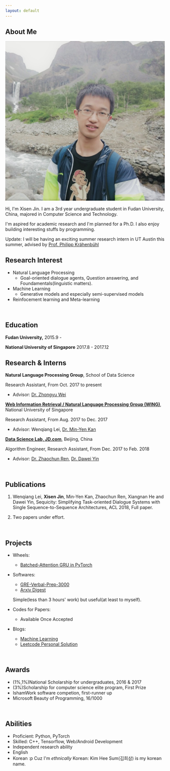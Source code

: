 ```yaml
---
layout: default
---
```


## About Me

<img class="profile-picture" src="self.jpg">

Hi, I'm Xisen Jin. I am a 3rd year undergraduate student in Fudan University, China, majored in Computer Science and Technology.

I'm aspired for academic research and I'm planned for a Ph.D. I also enjoy building interesting stuffs by programming.

Update: I will be having an exciting summer research intern in UT Austin this summer, advised by [Prof. Philipp Krähenbühl](http://www.philkr.net/)
<br>

## Research Interest

- Natural Language Processing
    - Goal-oriented dialogue agents, Question answering, and Foundamentals(linguistic matters).
- Machine Learning
    - Generative models and especially semi-supervised models
- Reinfocement learning and Meta-learning
<br>

## Education

<b>Fudan University,</b> 2015.9 -

<b>National University of Singapore</b> 2017.8 - 2017.12
<br>

## Research & Interns

<b>Natural Language Processing Group</b>, School of Data Science

Research Assistant, From Oct. 2017 to present

- Advisor: [Dr. Zhongyu Wei](https://wei-zhongyu.github.io/)

<b>[Web Information Retrieval / Natural Language Processing Group (WING)](http://wing.comp.nus.edu.sg/)</b>, National University of Singapore

Research Assistant, From Aug. 2017 to Dec. 2017

- Advisor: Wenqiang Lei, [Dr. Min-Yen Kan](http://www.comp.nus.edu.sg/~kanmy/)


<b>[Data Science Lab, JD.com](http://datascience.jd.com)</b>, Beijing, China

Algorithm Engineer, Research Assistant, From Dec. 2017 to Feb. 2018
- Advisor: [Dr. Zhaochun Ren](https://sites.google.com/site/zren87/), [Dr. Dawei Yin](http://www.yindawei.com/)
<br>

## Publications

1. Wenqiang Lei, **Xisen Jin**, Min-Yen Kan, Zhaochun Ren, Xiangnan He and Dawei Yin, Sequicity: Simplifying Task-oriented Dialogue Systems with Single Sequence-to-Sequence Architectures, ACL 2018, Full paper.

2. Two papers under effort.
<br>

## Projects
- Wheels: 
    - [Batched-Attention GRU in PyTorch](https://github.com/AuCson/PyTorch-Batch-Attention-Seq2seq)

- Softwares: 
    - [GRE-Verbal-Prep-3000](https://github.com/AuCson/GRE-3000-Memory-Helper)
    - [Arxiv Digest](https://aucson.github.io/arxiv_digest.html)
    
    Simple(less than 3 hours' work) but useful(at least to myself).

- Codes for Papers:
    - Available Once Accepted

- Blogs:
    - [Machine Learning](https://aucson.github.io/ml-techblog/)
    - [Leetcode Personal Solution](https://aucson.gitbooks.io/leetcode-rec/content/)
<br>

## Awards
- (1%,1%)National Scholarship for undergraduates, 2016 & 2017
- (3%)Scholarship for computer science elite program, First Prize
- IshamWork software competion, first-runner up
- Microsoft Beauty of Programming, 16/1000
<br>

## Abilities
- Proficient: Python, PyTorch
- Skilled: C++, Tensorflow, Web/Android Development
- Independent research ability
- English
- Korean :p Cuz I'm *ethnically* Korean: Kim Hee Sum(김희삼) is my korean name. 
<br>
